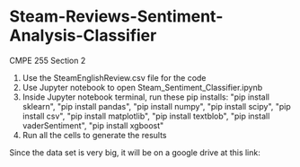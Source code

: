# Steam-Reviews-Sentiment-Analysis-Classifier
CMPE 255 Section 2

1. Use the SteamEnglishReview.csv file for the code
2. Use Jupyter notebook to open Steam_Sentiment_Classifier.ipynb
3. Inside Jupyter notebook terminal, run these pip installs:
   "pip install sklearn", "pip install pandas", "pip install numpy", 
   "pip install scipy", "pip install csv", "pip install matplotlib",
   "pip install textblob", "pip install vaderSentiment", "pip install xgboost"
4.  Run all the cells to generate the results

Since the data set is very big, it will be on a google drive at this link: 
